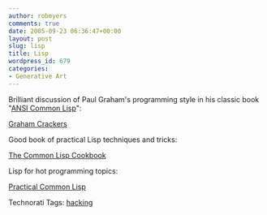 ```yaml
---
author: robmyers
comments: true
date: 2005-09-23 06:36:47+00:00
layout: post
slug: lisp
title: Lisp
wordpress_id: 679
categories:
- Generative Art
---
```


  
Brilliant discussion of Paul Graham's programming style in his classic book "[ANSI Common Lisp](http://www.paulgraham.com/acl.html)":  


  
[Graham Crackers](http://www.cs.northwestern.edu/academics/courses/325/readings/graham/graham-notes.html)  


  
Good book of practical Lisp techniques and tricks:  


  
[The Common Lisp Cookbook](http://cl-cookbook.sourceforge.net/)  


  
Lisp for hot programming topics:  


  
[Practical Common Lisp](http://www.gigamonkeys.com/book/)  


  


Technorati Tags: [hacking](http://www.technorati.com/tag/hacking)

  


